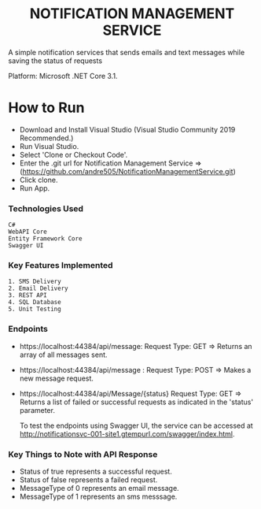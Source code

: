 # <div align="center">NOTIFICATION MANAGEMENT SERVICE</div>

A simple notification services that sends emails and text messages while saving the status of requests 

Platform: Microsoft .NET Core 3.1.

# How to Run

  - Download and Install Visual Studio (Visual Studio Community 2019 Recommended.)
  - Run Visual Studio.
  - Select 'Clone or Checkout Code'.
  - Enter the .git url for Notification Management Service => (https://github.com/andre505/NotificationManagementService.git)
  - Click clone.
  - Run App.

### Technologies Used

    C#
    WebAPI Core
    Entity Framework Core
    Swagger UI

### Key Features Implemented
    1. SMS Delivery
    2. Email Delivery
    3. REST API
    4. SQL Database
    5. Unit Testing

### Endpoints
  - https://localhost:44384/api/message: Request Type: GET => Returns an array of all messages sent.
  - https://localhost:44384/api/message : Request Type: POST => Makes a new message request.
  - https://localhost:44384/api/Message/{status} Request Type: GET => Returns a list of failed or successful requests as indicated in the 'status' parameter.


    To test the endpoints using Swagger UI, the service can be accessed at http://notificationsvc-001-site1.gtempurl.com/swagger/index.html.


### Key Things to Note with API Response
  - Status of true represents a successful request.
  - Status of false represents a failed request.
  - MessageType of 0 represents an email message.
  - MessageType of 1 represents an sms messsage.




